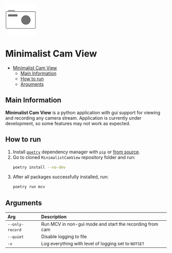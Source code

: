 ![](./MinimalistCamView/data/icons/mcv_icon.png)
# Minimalist Cam View
- [Minimalist Cam View](#minimalist-cam-view)
  - [Main Information](#main-information)
  - [How to run](#how-to-run)
  - [Arguments](#arguments)

## Main Information
**Minimalist Cam View** is a python application with gui support for viewing and recording any camera stream. Application is currently under development, so some features may not work as expected.

## How to run
1. Install [`poetry`](https://github.com/python-poetry/poetry) dependency manager with `pip` or [from source](https://github.com/python-poetry/poetry#installation).
2. Go to cloned `MinimalistCamView` repository folder and run:
   ```bash
   poetry install --no-dev
   ```
3. After all packages successfully installed, run:
   ```bash
   poetry run mcv
   ```

## Arguments
| Arg             | Description                                              |
| :-------------- | :------------------------------------------------------- |
| `--only-record` | Run MCV in non-gui mode and start the recording from cam |
| `--quiet`       | Disable logging to file                                  |
| `-v`            | Log everything with level of logging set to `NOTSET`     |